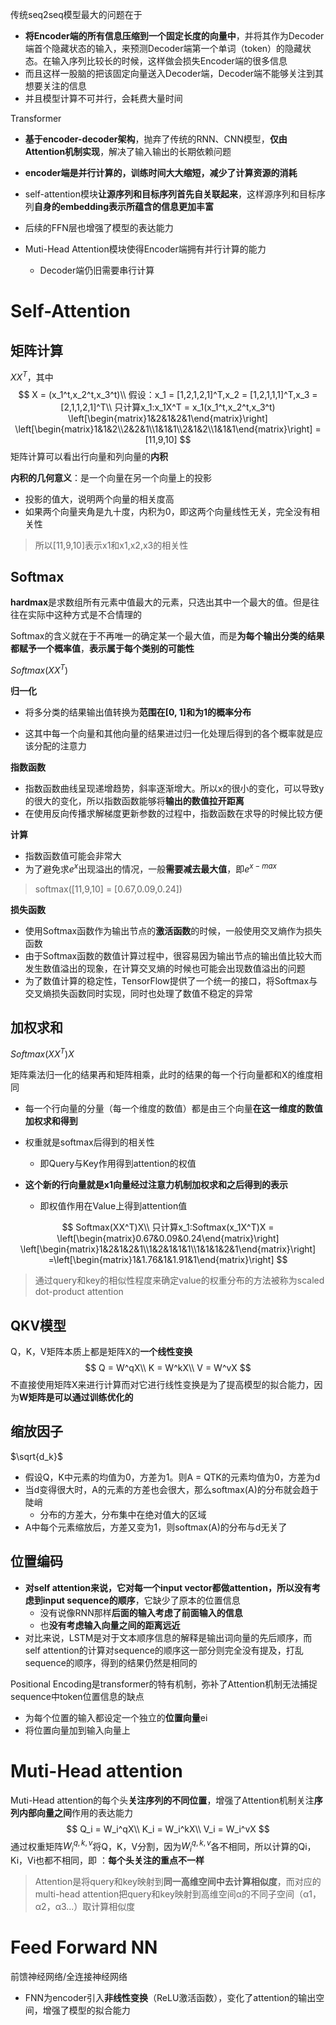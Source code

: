 传统seq2seq模型最大的问题在于

- **将Encoder端的所有信息压缩到一个固定长度的向量中**，并将其作为Decoder端首个隐藏状态的输入，来预测Decoder端第一个单词（token）的隐藏状态。在输入序列比较长的时候，这样做会损失Encoder端的很多信息
- 而且这样一股脑的把该固定向量送入Decoder端，Decoder端不能够关注到其想要关注的信息
- 并且模型计算不可并行，会耗费大量时间

Transformer

- **基于encoder-decoder架构**，抛弃了传统的RNN、CNN模型，**仅由Attention机制实现**，解决了输入输出的长期依赖问题

- **encoder端是并行计算的，训练时间大大缩短，减少了计算资源的消耗**
- self-attention模块**让源序列和目标序列首先自关联起来**，这样源序列和目标序列**自身的embedding表示所蕴含的信息更加丰富**
- 后续的FFN层也增强了模型的表达能力
- Muti-Head Attention模块使得Encoder端拥有并行计算的能力
  - Decoder端仍旧需要串行计算

# Self-Attention

## 矩阵计算

$XX^T$，其中
$$
X = (x_1^t,x_2^t,x_3^t)\\
假设：x_1 = [1,2,1,2,1]^T,x_2 = [1,2,1,1,1]^T,x_3 = [2,1,1,2,1]^T\\
只计算x_1:x_1X^T = x_1(x_1^t,x_2^t,x_3^t)
\left[\begin{matrix}1&2&1&2&1\end{matrix}\right]
\left[\begin{matrix}1&1&2\\2&2&1\\1&1&1\\2&1&2\\1&1&1\end{matrix}\right]
=[11,9,10]
$$
矩阵计算可以看出行向量和列向量的**内积**

**内积的几何意义**：是一个向量在另一个向量上的投影

- 投影的值大，说明两个向量的相关度高
- 如果两个向量夹角是九十度，内积为0，即这两个向量线性无关，完全没有相关性

> 所以[11,9,10]表示x1和x1,x2,x3的相关性

## Softmax

**hardmax**是求数组所有元素中值最大的元素，只选出其中一个最大的值。但是往往在实际中这种方式是不合情理的

Softmax的含义就在于不再唯一的确定某一个最大值，而是**为每个输出分类的结果都赋予一个概率值**，**表示属于每个类别的可能性**

$Softmax(XX^T)$

**归一化**

- 将多分类的结果输出值转换为**范围在[0, 1]和为1的概率分布**

- 这其中每一个向量和其他向量的结果进过归一化处理后得到的各个概率就是应该分配的注意力

**指数函数**

- 指数函数曲线呈现递增趋势，斜率逐渐增大。所以x的很小的变化，可以导致y的很大的变化，所以指数函数能够将**输出的数值拉开距离**
- 在使用反向传播求解梯度更新参数的过程中，指数函数在求导的时候比较方便

**计算**

- 指数函数值可能会非常大
- 为了避免求$e^x$出现溢出的情况，一般**需要减去最大值**，即$e^{x-max}$

> softmax([11,9,10] = [0.67,0.09,0.24])

**损失函数**

- 使用Softmax函数作为输出节点的**激活函数**的时候，一般使用交叉熵作为损失函数
- 由于Softmax函数的数值计算过程中，很容易因为输出节点的输出值比较大而发生数值溢出的现象，在计算交叉熵的时候也可能会出现数值溢出的问题
- 为了数值计算的稳定性，TensorFlow提供了一个统一的接口，将Softmax与交叉熵损失函数同时实现，同时也处理了数值不稳定的异常

## 加权求和

$Softmax(XX^T)X$

矩阵乘法归一化的结果再和矩阵相乘，此时的结果的每一个行向量都和X的维度相同

- 每一个行向量的分量（每一个维度的数值）都是由三个向量**在这一维度的数值加权求和得到**
- 权重就是softmax后得到的相关性
  - 即Query与Key作用得到attention的权值

- **这个新的行向量就是x1向量经过注意力机制加权求和之后得到的表示**
  - 即权值作用在Value上得到attention值


$$
Softmax(XX^T)X\\
只计算x_1:Softmax(x_1X^T)X = 
\left[\begin{matrix}0.67&0.09&0.24\end{matrix}\right]
\left[\begin{matrix}1&2&1&2&1\\1&2&1&1&1\\1&1&1&2&1\end{matrix}\right]
=\left[\begin{matrix}1&1.76&1&1.91&1\end{matrix}\right]
$$

> 通过query和key的相似性程度来确定value的权重分布的方法被称为scaled dot-product attention
>

## QKV模型

Q，K，V矩阵本质上都是矩阵X的**一个线性变换**
$$
Q = W^qX\\
K = W^kX\\
V = W^vX
$$
不直接使用矩阵X来进行计算而对它进行线性变换是为了提高模型的拟合能力，因为**W矩阵是可以通过训练优化的**

## 缩放因子

$\sqrt{d_k}$

- 假设Q，K中元素的均值为0，方差为1。则A = QTK的元素均值为0，方差为d
- 当d变得很大时，A的元素的方差也会很大，那么softmax(A)的分布就会趋于陡峭
  - 分布的方差大，分布集中在绝对值大的区域
- A中每个元素缩放后，方差又变为1，则softmax(A)的分布与d无关了

## 位置编码

- **对self attention来说，它对每一个input vector都做attention，所以没有考虑到input sequence的顺序**，它缺少了原本的位置信息
  - 没有说像RNN那样**后面的输入考虑了前面输入的信息**
  - 也**没有考虑输入向量之间的距离远近**
- 对比来说，LSTM是对于文本顺序信息的解释是输出词向量的先后顺序，而self attention的计算对sequence的顺序这一部分则完全没有提及，打乱sequence的顺序，得到的结果仍然是相同的

Positional Encoding是transformer的特有机制，弥补了Attention机制无法捕捉sequence中token位置信息的缺点

- 为每个位置的输入都设定一个独立的**位置向量**ei
- 将位置向量加到输入向量上

# Muti-Head attention

Muti-Head attention的每个头**关注序列的不同位置**，增强了Attention机制关注**序列内部向量之间**作用的表达能力
$$
Q_i = W_i^qX\\
K_i = W_i^kX\\
V_i = W_i^vX
$$
通过权重矩阵$W_i^{q,k,v}$将Q，K，V分割，因为$W_i^{q,k,v}$各不相同，所以计算的Qi，Ki，Vi也都不相同，即 ：**每个头关注的重点不一样**

> Attention是将query和key映射到**同一高维空间中去计算相似度**，而对应的multi-head attention把query和key映射到高维空间α的不同子空间（α1，α2，α3...）取计算相似度

# Feed Forward NN

前馈神经网络/全连接神经网络

- FNN为encoder引入**非线性变换**（ReLU激活函数），变化了attention的输出空间，增强了模型的拟合能力